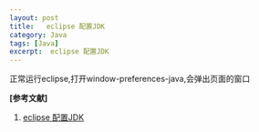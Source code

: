 ```yaml
---
layout: post
title:   eclipse 配置JDK 
category: Java
tags: [Java]
excerpt:  eclipse 配置JDK
---
```


正常运行eclipse,打开window-preferences-java,会弹出页面的窗口


**[参考文献]**

1. [eclipse 配置JDK](https://jingyan.baidu.com/article/d45ad148880ca769552b8009.html "eclipse 配置JDK")